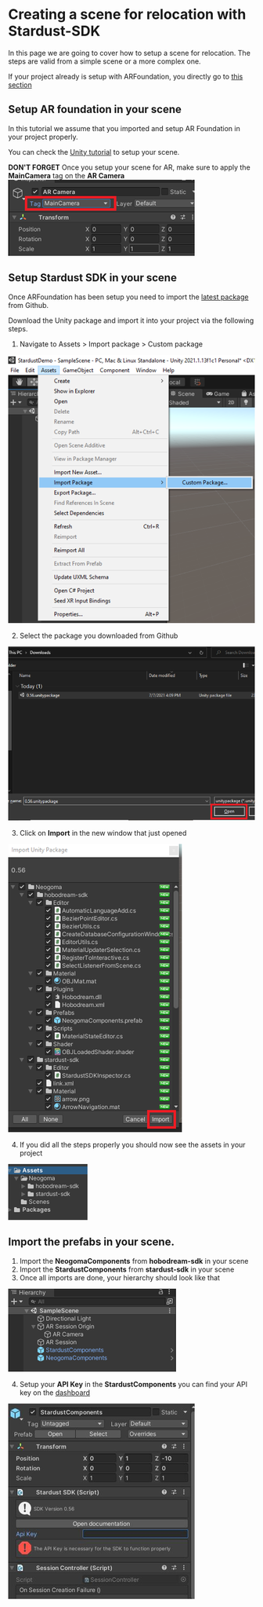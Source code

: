 # Creating a scene for relocation with Stardust-SDK

In this page we are going to cover how to setup a scene for relocation. The steps are valid from a simple scene or a more complex one.

If your project already is setup with ARFoundation, you directly go to [this section](#setup-stardust-sdk-in-your-scene)

## Setup AR foundation in your scene

In this tutorial we assume that you imported and setup AR Foundation in your project properly.

You can check the [Unity tutorial](https://learn.unity.com/tutorial/setting-up-ar-foundation) to setup your scene.

**DON'T FORGET** Once you setup your scene for AR, make sure to apply the **MainCamera** tag on the **AR Camera**  
![AR Camera](img/setup/ar_camera.png)


## Setup Stardust SDK in your scene

Once ARFoundation has been setup you need to import the [latest package](https://github.com/Neogoma/stardust-SDK/releases/) from Github.

Download the Unity package and import it into your project via the following steps.

1. Navigate to Assets > Import package > Custom package

![Custom import](img/setup/guide_import1.png)

2. Select the package you downloaded from Github

![Import package](img/setup/guide_import2.png)

3. Click on **Import** in the new window that just opened

![Import package](img/setup/guide_import3.png)

4. If you did all the steps properly you should now see the assets in your project

![Assets imported](img/setup/guide_import4.png)

## Import the prefabs in your scene.

1. Import the **NeogomaComponents** from __hobodream-sdk__ in your scene
2. Import the **StardustComponents** from __stardust-sdk__ in your scene
3. Once all imports are done, your hierarchy should look like that

![Scene ready](img/setup/scene_ready.png)

4. Setup your **API Key** in the **StardustComponents** you can find your API key on the [dashboard](https://stardust.neogoma.com/profile)

![Token setup](img/setup/token_setup.jpg)
